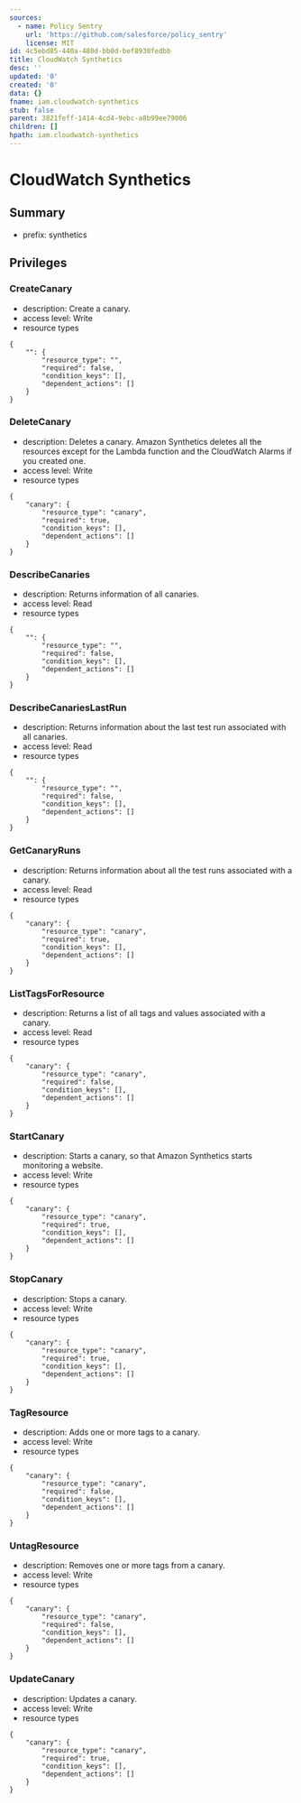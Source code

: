 ```yaml
---
sources:
  - name: Policy Sentry
    url: 'https://github.com/salesforce/policy_sentry'
    license: MIT
id: 4c5ebd85-440a-480d-bb0d-bef8930fedbb
title: CloudWatch Synthetics
desc: ''
updated: '0'
created: '0'
data: {}
fname: iam.cloudwatch-synthetics
stub: false
parent: 3821feff-1414-4cd4-9ebc-a8b99ee79006
children: []
hpath: iam.cloudwatch-synthetics
---
```

# CloudWatch Synthetics

## Summary

- prefix: synthetics

## Privileges

### CreateCanary

- description: Create a canary.
- access level: Write
- resource types

```
{
    "": {
        "resource_type": "",
        "required": false,
        "condition_keys": [],
        "dependent_actions": []
    }
}
```

### DeleteCanary

- description: Deletes a canary. Amazon Synthetics deletes all the resources except for the Lambda function and the CloudWatch Alarms if you created one.
- access level: Write
- resource types

```
{
    "canary": {
        "resource_type": "canary",
        "required": true,
        "condition_keys": [],
        "dependent_actions": []
    }
}
```

### DescribeCanaries

- description: Returns information of all canaries.
- access level: Read
- resource types

```
{
    "": {
        "resource_type": "",
        "required": false,
        "condition_keys": [],
        "dependent_actions": []
    }
}
```

### DescribeCanariesLastRun

- description: Returns information about the last test run associated with all canaries.
- access level: Read
- resource types

```
{
    "": {
        "resource_type": "",
        "required": false,
        "condition_keys": [],
        "dependent_actions": []
    }
}
```

### GetCanaryRuns

- description: Returns information about all the test runs associated with a canary.
- access level: Read
- resource types

```
{
    "canary": {
        "resource_type": "canary",
        "required": true,
        "condition_keys": [],
        "dependent_actions": []
    }
}
```

### ListTagsForResource

- description: Returns a list of all tags and values associated with a canary.
- access level: Read
- resource types

```
{
    "canary": {
        "resource_type": "canary",
        "required": false,
        "condition_keys": [],
        "dependent_actions": []
    }
}
```

### StartCanary

- description: Starts a canary, so that Amazon Synthetics starts monitoring a website.
- access level: Write
- resource types

```
{
    "canary": {
        "resource_type": "canary",
        "required": true,
        "condition_keys": [],
        "dependent_actions": []
    }
}
```

### StopCanary

- description: Stops a canary.
- access level: Write
- resource types

```
{
    "canary": {
        "resource_type": "canary",
        "required": true,
        "condition_keys": [],
        "dependent_actions": []
    }
}
```

### TagResource

- description: Adds one or more tags to a canary.
- access level: Write
- resource types

```
{
    "canary": {
        "resource_type": "canary",
        "required": false,
        "condition_keys": [],
        "dependent_actions": []
    }
}
```

### UntagResource

- description: Removes one or more tags from a canary.
- access level: Write
- resource types

```
{
    "canary": {
        "resource_type": "canary",
        "required": false,
        "condition_keys": [],
        "dependent_actions": []
    }
}
```

### UpdateCanary

- description: Updates a canary.
- access level: Write
- resource types

```
{
    "canary": {
        "resource_type": "canary",
        "required": true,
        "condition_keys": [],
        "dependent_actions": []
    }
}
```
